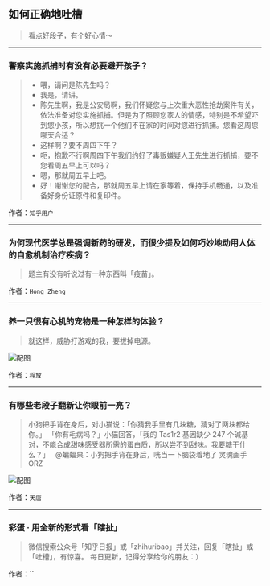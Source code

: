 ## 如何正确地吐槽

> 看点好段子，有个好心情～


 
---

### 警察实施抓捕时有没有必要避开孩子？

> - 喂，请问是陈先生吗？
> - 我是，请讲。
> - 陈先生啊，我是公安局啊，我们怀疑您与上次重大恶性抢劫案件有关，依法准备对您实施抓捕。但是为了照顾您家人的情感，特别是不希望吓到您小孩，所以想挑一个他们不在家的时间对您进行抓捕。您看这周您哪天合适？
> - 这样啊？要不周四下午？
> - 呃，抱歉不行啊周四下午我们约好了毒贩嫌疑人王先生进行抓捕，要不您看周五早上可以吗？
> - 嗯，那就周五早上吧。
> - 好！谢谢您的配合，那就周五早上请在家等着，保持手机畅通，以及准备好身份证原件和复印件。


作者：`知乎用户`

---

### 为何现代医学总是强调新药的研发，而很少提及如何巧妙地动用人体的自愈机制治疗疾病？

> 题主有没有听说过有一种东西叫「疫苗」。


作者：`Hong Zheng`

---

### 养一只很有心机的宠物是一种怎样的体验？

> 就这样，威胁打游戏的我，要拔掉电源。



![配图](http://pic4.zhimg.com/70/f9f4a36ab15c491cd4acc12893aab9b7_b.jpg)


作者：`程放`

---

### 有哪些老段子翻新让你眼前一亮？

> 小狗把手背在身后，对小猫说：「你猜我手里有几块糖，猜对了两块都给你。」
> 「你有毛病吗？」小猫回答，「我的 Tas1r2 基因缺少 247 个碱基对，不能合成甜味感受器所需的蛋白质，所以尝不到甜味。我要糖干什么？」
>  
> @蝙蝠果：小狗把手背在身后，咣当一下脑袋着地了
> 灵魂画手 ORZ



![配图](http://pic3.zhimg.com/70/477bfc274d3e21a6a849ed6e64e3c532_b.jpg)


作者：`天唐`

---

### 彩蛋 · 用全新的形式看「瞎扯」

> 微信搜索公众号「知乎日报」或「zhihuribao」并关注，回复「瞎扯」或「吐槽」，有惊喜。
> 每日更新，记得分享给你的朋友：）
>  


作者：``